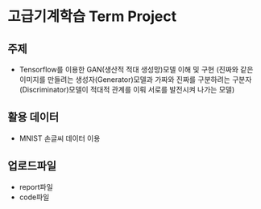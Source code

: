 # 고급기계학습 Term Project

## 주제
- Tensorflow를 이용한 GAN(생산적 적대 생성망)모델 이해 및 구현
 (진짜와 같은 이미지를 만들려는 생성자(Generator)모델과 가짜와 진짜를 구분하려는 구분자(Discriminator)모델이 적대적 관계를 이뤄 서로를 발전시켜 나가는 모델)

## 활용 데이터
- MNIST 손글씨 데이터 이용

## 업로드파일
- report파일
- code파일

